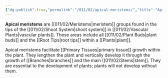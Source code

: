 ```yaml
---
{"dg-publish":true,"permalink":"/011/02/apical-meristems/","title":"Apical Meristems","tags":["BIOL412"],"noteIcon":"1","created":"2024-10-19T20:27:19.013-07:00","updated":"2024-09-26T15:03:04.613-07:00"}
---
```


**Apical meristems** are [[011/02/Meristems\|meristem]] groups found in the tips of the [[011/02/Shoot System\|shoot system]] in [[011/02/Vascular Plants\|vascular plants]]. These areas include all [[011/02/Plant Buds\|plant buds]] and the [[Root Tips\|root tips]] within a [[Plants\|plant]].

Apical meristems facilitate [[Primary Tissues\|primary tissue]] growth within the plant. They lengthen the plant and vertically develop it through the growth of [[Branches\|branches]] and the main [[011/02/Stems\|stem]]. They are essential to the development of plants; plants will not develop without them.